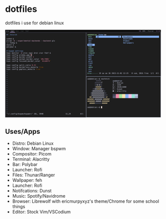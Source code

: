 # dotfiles
dotfiles i use for debian linux

![preview](/example/desktop.png)

## Uses/Apps
 - Distro: Debian Linux
 - Window: Manager	bspwm
 - Compositor: Picom
 - Terminal:	Alacritty
 - Bar: Polybar
 - Launcher:	Rofi
 - Files: Thunar/Ranger
 - Wallpaper: feh
 - Launcher: Rofi
 - Notifcations:	Dunst
 - Music: Spotify/Navidrome
 - Browser: Librewolf with ericmurpyxyz's theme/Chrome for some school things
 - Editor: Stock Vim/VSCodium
